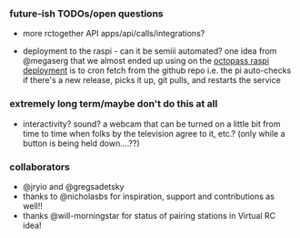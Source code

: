 ### future-ish TODOs/open questions

- more rctogether API apps/api/calls/integrations?

- deployment to the raspi - can it be semiii automated? one idea from @megaserg that we almost ended up using on the [octopass raspi deployment](https://github.com/gregsadetsky/recurse-rfid-visits/) is to cron fetch from the github repo i.e. the pi auto-checks if there's a new release, picks it up, git pulls, and restarts the service

### extremely long term/maybe don't do this at all

- interactivity? sound? a webcam that can be turned on a little bit from time to time when folks by the television agree to it, etc.? (only while a button is being held down....??)

### collaborators

- @jryio and @gregsadetsky
- thanks to @nicholasbs for inspiration, support and contributions as well!!
- thanks @will-morningstar for status of pairing stations in Virtual RC idea!
